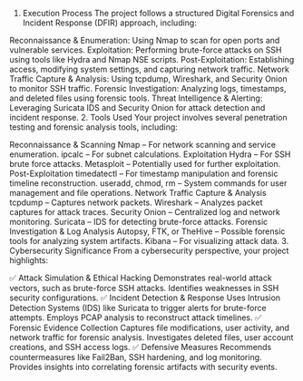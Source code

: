 1. Execution Process
The project follows a structured Digital Forensics and Incident Response (DFIR) approach, including:

Reconnaissance & Enumeration: Using Nmap to scan for open ports and vulnerable services.
Exploitation: Performing brute-force attacks on SSH using tools like Hydra and Nmap NSE scripts.
Post-Exploitation: Establishing access, modifying system settings, and capturing network traffic.
Network Traffic Capture & Analysis: Using tcpdump, Wireshark, and Security Onion to monitor SSH traffic.
Forensic Investigation: Analyzing logs, timestamps, and deleted files using forensic tools.
Threat Intelligence & Alerting: Leveraging Suricata IDS and Security Onion for attack detection and incident response.
2. Tools Used
Your project involves several penetration testing and forensic analysis tools, including:

Reconnaissance & Scanning
Nmap – For network scanning and service enumeration.
ipcalc – For subnet calculations.
Exploitation
Hydra – For SSH brute force attacks.
Metasploit – Potentially used for further exploitation.
Post-Exploitation
timedatectl – For timestamp manipulation and forensic timeline reconstruction.
useradd, chmod, rm – System commands for user management and file operations.
Network Traffic Capture & Analysis
tcpdump – Captures network packets.
Wireshark – Analyzes packet captures for attack traces.
Security Onion – Centralized log and network monitoring.
Suricata – IDS for detecting brute-force attacks.
Forensic Investigation & Log Analysis
Autopsy, FTK, or TheHive – Possible forensic tools for analyzing system artifacts.
Kibana – For visualizing attack data.
3. Cybersecurity Significance
From a cybersecurity perspective, your project highlights:

✅ Attack Simulation & Ethical Hacking
Demonstrates real-world attack vectors, such as brute-force SSH attacks.
Identifies weaknesses in SSH security configurations.
✅ Incident Detection & Response
Uses Intrusion Detection Systems (IDS) like Suricata to trigger alerts for brute-force attempts.
Employs PCAP analysis to reconstruct attack timelines.
✅ Forensic Evidence Collection
Captures file modifications, user activity, and network traffic for forensic analysis.
Investigates deleted files, user account creations, and SSH access logs.
✅ Defensive Measures
Recommends countermeasures like Fail2Ban, SSH hardening, and log monitoring.
Provides insights into correlating forensic artifacts with security events.
